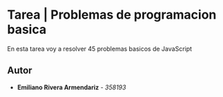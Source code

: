 # Tarea | Problemas de programacion basica

En esta tarea voy a resolver 45 problemas basicos de JavaScript

## Autor
* **Emiliano Rivera Armendariz** - *358193* 
